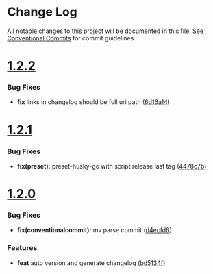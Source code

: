 # Change Log

All notable changes to this project will be documented in this file.
See [Conventional Commits](https://conventionalcommits.org) for commit guidelines.



# [1.2.2](https://github.com/go-courier/husky/compare/v1.2.1...v1.2.2)

### Bug Fixes

* **fix** links in changelog should be full uri path ([6d16a14](https://github.com/go-courier/husky/commit/6d16a14b913ba518a1e61d460d2d4a29fb367434))



# [1.2.1](https://github.com/go-courier/husky/compare/v1.2.0...v1.2.1)

### Bug Fixes

* **fix(preset):** preset-husky-go with script release last tag ([4478c7b](https://github.com/go-courier/husky/commit/4478c7b14de1aef03444b123f39f70b0ca026215))



# [1.2.0](https://github.com/go-courier/husky/compare/v1.1.1...v1.2.0)

### Bug Fixes

* **fix(conventionalcommit):** mv parse commit ([d4ecfd6](https://github.com/go-courier/husky/commit/d4ecfd6e46d28f840aa359d61f0ad8c2b2cfd8db))


### Features

* **feat** auto version and generate changelog ([bd5134f](https://github.com/go-courier/husky/commit/bd5134fd4f17e0ec3b04794b6687d6c0915e2b44))
